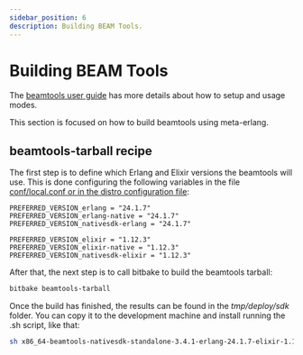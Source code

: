 ```yaml
---
sidebar_position: 6
description: Building BEAM Tools.
---
```


# Building BEAM Tools

The [beamtools user guide](/beamtools/intro) has more details about how to setup
and usage modes.

This section is focused on how to build beamtools using meta-erlang.

## beamtools-tarball recipe

The first step is to define which Erlang and Elixir versions the beamtools will
use. This is done configuring the following variables in the file
[conf/local.conf or in the distro configuration file](https://docs.yoctoproject.org/ref-manual/terms.html?highlight=local%20conf#term-Configuration-File):

```
PREFERRED_VERSION_erlang = "24.1.7"
PREFERRED_VERSION_erlang-native = "24.1.7"
PREFERRED_VERSION_nativesdk-erlang = "24.1.7"

PREFERRED_VERSION_elixir = "1.12.3"
PREFERRED_VERSION_elixir-native = "1.12.3"
PREFERRED_VERSION_nativesdk-elixir = "1.12.3"
```

After that, the next step is to call bitbake to build the beamtools tarball:

```bash
bitbake beamtools-tarball
```

Once the build has finished, the results can be found in the _tmp/deploy/sdk_
folder. You can copy it to the development machine and install running the .sh
script, like that:

```bash
sh x86_64-beamtools-nativesdk-standalone-3.4.1-erlang-24.1.7-elixir-1.12.3.sh
```
